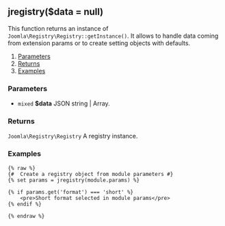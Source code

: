## jregistry($data = null)

This function returns an instance of `Joomla\Registry\Registry::getInstance()`. It allows to handle data coming from extension params or to create setting objects with defaults.  

1. [Parameters](#parameters)
1. [Returns](#returns)
2. [Examples](#examples)

### Parameters <a id="parameters"></a>

* `mixed`  **$data**  JSON string | Array.

### Returns <a id="returns"></a>

`Joomla\Registry\Registry`  A registry instance.

### Examples <a id="examples"></a>

```twig
{% raw %}
{#  Create a registry object from module parameters #}
{% set params = jregistry(module.params) %} 

{% if params.get('format') === 'short' %}
	<pre>Short format selected in module params</pre>
{% endif %}

{% endraw %}
```
